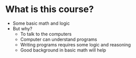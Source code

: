 # What is this course?

- Some basic math and logic
- But why?
  - To talk to the computers
  - Computer can understand programs
  - Writing programs requires some logic and reasoning
  - Good background in basic math will help
